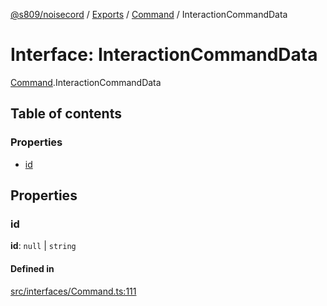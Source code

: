 [@s809/noisecord](../README.md) / [Exports](../modules.md) / [Command](../modules/Command.md) / InteractionCommandData

# Interface: InteractionCommandData

[Command](../modules/Command.md).InteractionCommandData

## Table of contents

### Properties

- [id](Command.InteractionCommandData.md#id)

## Properties

### id

 **id**: ``null`` \| `string`

#### Defined in

[src/interfaces/Command.ts:111](https://github.com/s809/noisecord/blob/a1ec49a/src/interfaces/Command.ts#L111)
